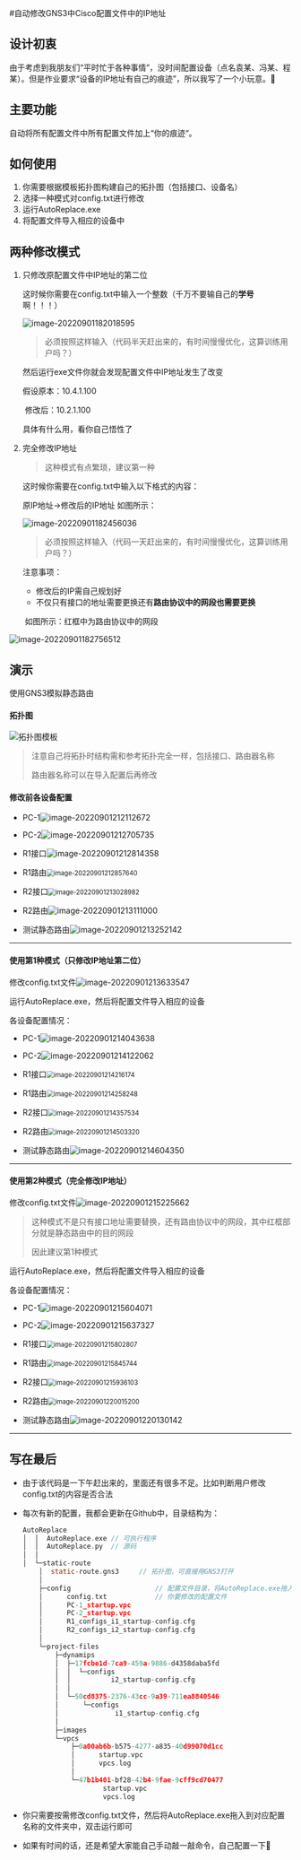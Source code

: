 #自动修改GNS3中Cisco配置文件中的IP地址

## 设计初衷

由于考虑到我朋友们“平时忙于各种事情”，没时间配置设备（点名袁某、冯某、程某）。但是作业要求“设备的IP地址有自己的痕迹”，所以我写了一个小玩意。🌹



## 主要功能

自动将所有配置文件中所有配置文件加上“你的痕迹“。



## 如何使用

1. 你需要根据模板拓扑图构建自己的拓扑图（包括接口、设备名）
2. 选择一种模式对config.txt进行修改
3. 运行AutoReplace.exe
4. 将配置文件导入相应的设备中



## 两种修改模式

1. 只修改原配置文件中IP地址的第二位

   这时候你需要在config.txt中输入一个整数（千万不要输自己的**学号**啊！！！）

   ![image-20220901182018595](https://taiyang-pictures-1308391752.cos.ap-nanjing.myqcloud.com/PicGoimage-20220901182018595.png)

   > 必须按照这样输入（代码半天赶出来的，有时间慢慢优化，这算训练用户吗？）

   然后运行exe文件你就会发现配置文件中IP地址发生了改变

   假设原本：10.4.1.100 

   ​		修改后：10.2.1.100

   具体有什么用，看你自己悟性了

   

2. 完全修改IP地址

   > 这种模式有点繁琐，建议第一种

   这时候你需要在config.txt中输入以下格式的内容：

   原IP地址->修改后的IP地址   如图所示：

   ![image-20220901182456036](https://taiyang-pictures-1308391752.cos.ap-nanjing.myqcloud.com/PicGoimage-20220901182456036.png)

   > 必须按照这样输入（代码一天赶出来的，有时间慢慢优化，这算训练用户吗？）

   注意事项：

   - 修改后的IP需自己规划好
   - 不仅只有接口的地址需要更换还有**路由协议中的网段也需要更换**

   ​      如图所示：红框中为路由协议中的网段

![image-20220901182756512](https://taiyang-pictures-1308391752.cos.ap-nanjing.myqcloud.com/PicGoimage-20220901182756512.png)



## 演示

使用GNS3模拟静态路由

#### 拓扑图

![拓扑图模板](https://taiyang-pictures-1308391752.cos.ap-nanjing.myqcloud.com/PicGo%E6%8B%93%E6%89%91%E5%9B%BE%E6%A8%A1%E6%9D%BF.png)

> 注意自己将拓扑时结构需和参考拓扑完全一样，包括接口、路由器名称
>
> 路由器名称可以在导入配置后再修改



#### 修改前各设备配置

- PC-1![image-20220901212112672](https://taiyang-pictures-1308391752.cos.ap-nanjing.myqcloud.com/PicGoimage-20220901212112672.png)



- PC-2![image-20220901212705735](https://taiyang-pictures-1308391752.cos.ap-nanjing.myqcloud.com/PicGoimage-20220901212705735.png)



- R1接口![image-20220901212814358](https://taiyang-pictures-1308391752.cos.ap-nanjing.myqcloud.com/PicGoimage-20220901212814358.png)



- R1路由<img src="https://taiyang-pictures-1308391752.cos.ap-nanjing.myqcloud.com/PicGoimage-20220901212857640.png" alt="image-20220901212857640" style="zoom:80%;" />



- R2接口<img src="https://taiyang-pictures-1308391752.cos.ap-nanjing.myqcloud.com/PicGoimage-20220901213028982.png" alt="image-20220901213028982" style="zoom:80%;" />



- R2路由![image-20220901213111000](https://taiyang-pictures-1308391752.cos.ap-nanjing.myqcloud.com/PicGoimage-20220901213111000.png)



- 测试静态路由![image-20220901213252142](https://taiyang-pictures-1308391752.cos.ap-nanjing.myqcloud.com/PicGoimage-20220901213252142.png)

------

#### 使用第1种模式（只修改IP地址第二位）

修改config.txt文件![image-20220901213633547](https://taiyang-pictures-1308391752.cos.ap-nanjing.myqcloud.com/PicGoimage-20220901213633547.png)

运行AutoReplace.exe，然后将配置文件导入相应的设备

各设备配置情况：

- PC-1![image-20220901214043638](https://taiyang-pictures-1308391752.cos.ap-nanjing.myqcloud.com/PicGoimage-20220901214043638.png)



- PC-2![image-20220901214122062](https://taiyang-pictures-1308391752.cos.ap-nanjing.myqcloud.com/PicGoimage-20220901214122062.png)



- R1接口<img src="https://taiyang-pictures-1308391752.cos.ap-nanjing.myqcloud.com/PicGoimage-20220901214216174.png" alt="image-20220901214216174" style="zoom:80%;" />



- R1路由<img src="https://taiyang-pictures-1308391752.cos.ap-nanjing.myqcloud.com/PicGoimage-20220901214258248.png" alt="image-20220901214258248" style="zoom:80%;" />



- R2接口<img src="https://taiyang-pictures-1308391752.cos.ap-nanjing.myqcloud.com/PicGoimage-20220901214357534.png" alt="image-20220901214357534" style="zoom:80%;" />



- R2路由<img src="https://taiyang-pictures-1308391752.cos.ap-nanjing.myqcloud.com/PicGoimage-20220901214503320.png" alt="image-20220901214503320" style="zoom:80%;" />



- 测试静态路由![image-20220901214604350](https://taiyang-pictures-1308391752.cos.ap-nanjing.myqcloud.com/PicGoimage-20220901214604350.png)

------

#### 使用第2种模式（完全修改IP地址）

修改config.txt文件![image-20220901215225662](https://taiyang-pictures-1308391752.cos.ap-nanjing.myqcloud.com/PicGoimage-20220901215225662.png)

> 这种模式不是只有接口地址需要替换，还有路由协议中的网段，其中红框部分就是静态路由中的目的网段
>
> 因此建议第1种模式

运行AutoReplace.exe，然后将配置文件导入相应的设备

各设备配置情况：

- PC-1![image-20220901215604071](https://taiyang-pictures-1308391752.cos.ap-nanjing.myqcloud.com/PicGoimage-20220901215604071.png)



- PC-2![image-20220901215637327](https://taiyang-pictures-1308391752.cos.ap-nanjing.myqcloud.com/PicGoimage-20220901215637327.png)



- R1接口<img src="https://taiyang-pictures-1308391752.cos.ap-nanjing.myqcloud.com/PicGoimage-20220901215802807.png" alt="image-20220901215802807" style="zoom:80%;" />



- R1路由<img src="https://taiyang-pictures-1308391752.cos.ap-nanjing.myqcloud.com/PicGoimage-20220901215845744.png" alt="image-20220901215845744" style="zoom:80%;" />



- R2接口<img src="https://taiyang-pictures-1308391752.cos.ap-nanjing.myqcloud.com/PicGoimage-20220901215936103.png" alt="image-20220901215936103" style="zoom:80%;" />



- R2路由<img src="https://taiyang-pictures-1308391752.cos.ap-nanjing.myqcloud.com/PicGoimage-20220901220015200.png" alt="image-20220901220015200" style="zoom:80%;" />



- 测试静态路由![image-20220901220130142](https://taiyang-pictures-1308391752.cos.ap-nanjing.myqcloud.com/PicGoimage-20220901220130142.png)

------



## 写在最后

- 由于该代码是一下午赶出来的，里面还有很多不足。比如判断用户修改config.txt的内容是否合法

- 每次有新的配置，我都会更新在Github中，目录结构为：

  ```c
  AutoReplace
  │  │  AutoReplace.exe	// 可执行程序
  │  │  AutoReplace.py	// 源码
  │  │
  │  └─static-route
      │  static-route.gns3     // 拓扑图，可直接用GNS3打开
      │
      ├─config                     // 配置文件目录，将AutoReplace.exe拖入此文件夹
      │      config.txt            // 你要修改的配置文件
      │      PC-1_startup.vpc
      │      PC-2_startup.vpc
      │      R1_configs_i1_startup-config.cfg
      │      R2_configs_i2_startup-config.cfg
      │
      └─project-files
          ├─dynamips
          │  ├─17fcbe1d-7ca9-459a-9886-d4358daba5fd
          │  │  └─configs
          │  │          i2_startup-config.cfg
          │  │
          │  └─50cd8375-2376-43cc-9a39-711ea8840546
          │      └─configs
          │              i1_startup-config.cfg
          │
          ├─images
          └─vpcs
              ├─0a00ab6b-b575-4277-a835-40d99070d1cc
              │      startup.vpc
              │      vpcs.log
              │
              └─47b1b401-bf28-42b4-9fae-9cff9cd70477
                      startup.vpc
                      vpcs.log
  ```

- 你只需要按需修改config.txt文件，然后将AutoReplace.exe拖入到对应配置名称的文件夹中，双击运行即可
- 如果有时间的话，还是希望大家能自己手动敲一敲命令，自己配置一下🌹